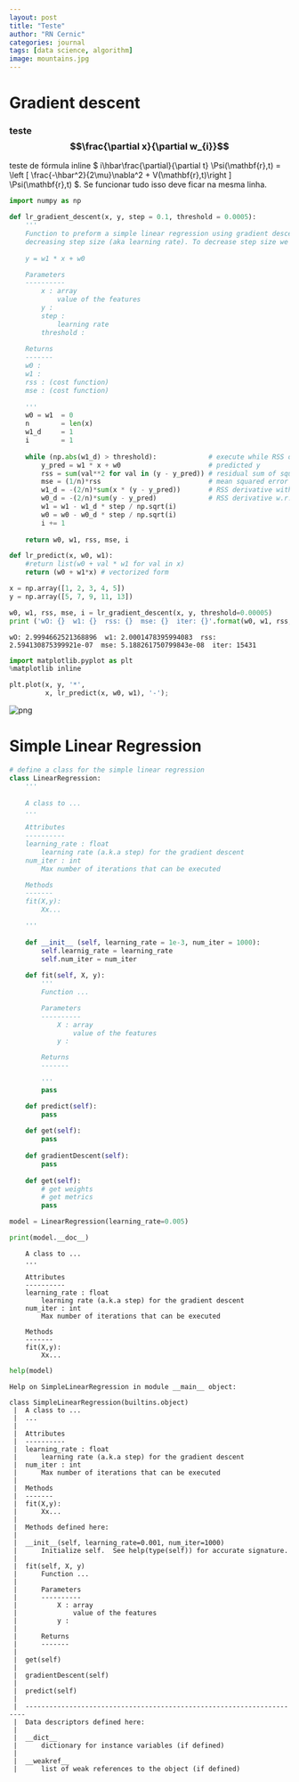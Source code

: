 ```yaml
---
layout: post
title: "Teste"
author: "RN Cernic"
categories: journal
tags: [data science, algorithm]
image: mountains.jpg
---
```


# Gradient descent

###  teste $$\frac{\partial x}{\partial w_{i}}$$

teste de fórmula inline $ i\hbar\frac{\partial}{\partial t} \Psi(\mathbf{r},t) = \left [ \frac{-\hbar^2}{2\mu}\nabla^2 + V(\mathbf{r},t)\right ] \Psi(\mathbf{r},t) $. Se funcionar tudo isso deve ficar na mesma linha.


```python
import numpy as np
```


```python
def lr_gradient_descent(x, y, step = 0.1, threshold = 0.0005):
    '''
    Function to preform a simple linear regression using gradient descent to optimize and with
    decreasing step size (aka learning rate). To decrease step size we divide it by sqrt(iteration).
    
    y = w1 * x + w0

    Parameters
    ----------
        x : array
            value of the features
        y :
        step :
            learning rate
        threshold :
        
    Returns
    -------
    w0 :
    w1 :
    rss : (cost function)
    mse : (cost function)
    
    '''
    w0 = w1  = 0
    n        = len(x)
    w1_d     = 1
    i        = 1
    
    while (np.abs(w1_d) > threshold):             # execute while RSS derivative w.r.t w1 is greater than threshold
        y_pred = w1 * x + w0                      # predicted y
        rss = sum(val**2 for val in (y - y_pred)) # residual sum of squares
        mse = (1/n)*rss                           # mean squared error
        w1_d = -(2/n)*sum(x * (y - y_pred))       # RSS derivative with respect to (w.r.t.) w1
        w0_d = -(2/n)*sum(y - y_pred)             # RSS derivative w.r.t. w0
        w1 = w1 - w1_d * step / np.sqrt(i)
        w0 = w0 - w0_d * step / np.sqrt(i)
        i += 1
        
    return w0, w1, rss, mse, i
```


```python
def lr_predict(x, w0, w1):
    #return list(w0 + val * w1 for val in x)
    return (w0 + w1*x) # vectorized form
```


```python
x = np.array([1, 2, 3, 4, 5])
y = np.array([5, 7, 9, 11, 13])

w0, w1, rss, mse, i = lr_gradient_descent(x, y, threshold=0.00005)
print ('wO: {}  w1: {}  rss: {}  mse: {}  iter: {}'.format(w0, w1, rss, mse, i))
```

    wO: 2.9994662521368896  w1: 2.0001478395994083  rss: 2.594130875399921e-07  mse: 5.188261750799843e-08  iter: 15431



```python
import matplotlib.pyplot as plt
%matplotlib inline

plt.plot(x, y, '*',
         x, lr_predict(x, w0, w1), '-');
```


    
![png](output_5_0.png)
    


# Simple Linear Regression


```python
# define a class for the simple linear regression
class LinearRegression:
    '''
    
    A class to ...
    ...

    Attributes
    ----------
    learning_rate : float
        learning rate (a.k.a step) for the gradient descent
    num_iter : int
        Max number of iterations that can be executed

    Methods
    -------
    fit(X,y):
        Xx...

    '''
    
    def __init__ (self, learning_rate = 1e-3, num_iter = 1000):
        self.learnig_rate = learning_rate
        self.num_iter = num_iter
    
    def fit(self, X, y):
        '''
        Function ...

        Parameters
        ----------
            X : array
                value of the features
            y :

        Returns
        -------

        '''
        pass

    def predict(self):
        pass
    
    def get(self):
        pass
    
    def gradientDescent(self):
        pass
    
    def get(self):
        # get weights
        # get metrics
        pass
```


```python
model = LinearRegression(learning_rate=0.005)
```


```python
print(model.__doc__)
```

    
        
        A class to ...
        ...
    
        Attributes
        ----------
        learning_rate : float
            learning rate (a.k.a step) for the gradient descent
        num_iter : int
            Max number of iterations that can be executed
    
        Methods
        -------
        fit(X,y):
            Xx...
    
        



```python
help(model)
```

    Help on SimpleLinearRegression in module __main__ object:
    
    class SimpleLinearRegression(builtins.object)
     |  A class to ...
     |  ...
     |  
     |  Attributes
     |  ----------
     |  learning_rate : float
     |      learning rate (a.k.a step) for the gradient descent
     |  num_iter : int
     |      Max number of iterations that can be executed
     |  
     |  Methods
     |  -------
     |  fit(X,y):
     |      Xx...
     |  
     |  Methods defined here:
     |  
     |  __init__(self, learning_rate=0.001, num_iter=1000)
     |      Initialize self.  See help(type(self)) for accurate signature.
     |  
     |  fit(self, X, y)
     |      Function ...
     |      
     |      Parameters
     |      ----------
     |          X : array
     |              value of the features
     |          y :
     |      
     |      Returns
     |      -------
     |  
     |  get(self)
     |  
     |  gradientDescent(self)
     |  
     |  predict(self)
     |  
     |  ----------------------------------------------------------------------
     |  Data descriptors defined here:
     |  
     |  __dict__
     |      dictionary for instance variables (if defined)
     |  
     |  __weakref__
     |      list of weak references to the object (if defined)
    



```python

```
